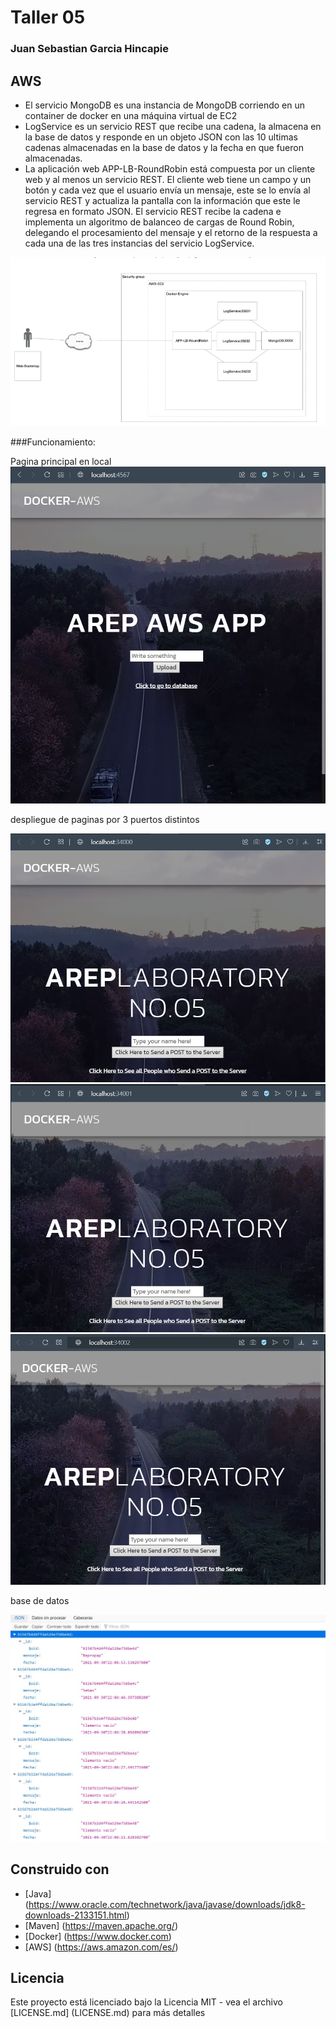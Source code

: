 # Taller 05 
### Juan Sebastian Garcia Hincapie 

## AWS

- El servicio MongoDB es una instancia de MongoDB corriendo en un container de docker en una máquina virtual de EC2
- LogService es un servicio REST que recibe una cadena, la almacena en la base de datos y responde en un objeto JSON con las 10 ultimas cadenas almacenadas en la base de datos y la fecha en que fueron almacenadas.
- La aplicación web APP-LB-RoundRobin está compuesta por un cliente web y al menos un servicio REST. El cliente web tiene un campo y un botón y cada vez que el usuario envía un mensaje, este se lo envía al servicio REST y actualiza la pantalla con la información que este le regresa en formato JSON. El servicio REST recibe la cadena e implementa un algoritmo de balanceo de cargas de Round Robin, delegando el procesamiento del mensaje y el retorno de la respuesta a cada una de las tres instancias del servicio LogService.

![img/img1.png](img/img1.png)

###Funcionamiento: 

Pagina principal en local 
![img/img2.png](img/img2.png)

despliegue de paginas por 3 puertos distintos

![img/img3.png](img/img3.png)
![img/img4.png](img/img4.png)
![img/img5.png](img/img5.png)

base de datos

![img/img6.png](img/img6.png)


## Construido con

* [Java] (https://www.oracle.com/technetwork/java/javase/downloads/jdk8-downloads-2133151.html)
* [Maven] (https://maven.apache.org/)
* [Docker] (https://www.docker.com)
* [AWS] (https://aws.amazon.com/es/)

## Licencia

Este proyecto está licenciado bajo la Licencia MIT - vea el archivo [LICENSE.md] (LICENSE.md) para más detalles
